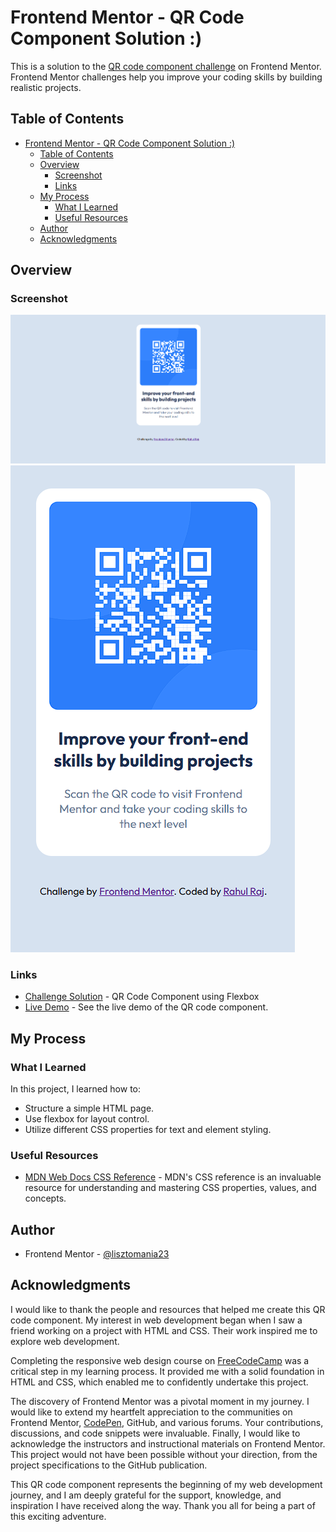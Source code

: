 <h1>Frontend Mentor - QR Code Component Solution :)</h1>

This is a solution to the [QR code component challenge](https://www.frontendmentor.io/challenges/qr-code-component-iux_sIO_H) on Frontend Mentor. Frontend Mentor challenges help you improve your coding skills by building realistic projects.

## Table of Contents

- [Frontend Mentor - QR Code Component Solution :)](#frontend-mentor---qr-code-component-solution-)
  - [Table of Contents](#table-of-contents)
  - [Overview](#overview)
    - [Screenshot](#screenshot)
    - [Links](#links)
  - [My Process](#my-process)
    - [What I Learned](#what-i-learned)
    - [Useful Resources](#useful-resources)
  - [Author](#author)
  - [Acknowledgments](#acknowledgments)

## Overview
### Screenshot

![Desktop Design](../../qr-code-component/design/desktop-design.png)
![Mobile Design](../../qr-code-component/design/mobile-design.png)

### Links

- [Challenge Solution](https://www.frontendmentor.io/solutions/qr-code-component-using-flexbox-E7F_bd4Soq) - QR Code Component using Flexbox
- [Live Demo](https://lisztomania23.github.io/frontend-mentor-challenges/qr-code-component/) - See the live demo of the QR code component.

## My Process

### What I Learned
In this project, I learned how to:

- Structure a simple HTML page.
- Use flexbox for layout control.
- Utilize different CSS properties for text and element styling.

### Useful Resources
- [MDN Web Docs CSS Reference](https://developer.mozilla.org/en-US/docs/Web/CSS) - MDN's CSS reference is an invaluable resource for understanding and mastering CSS properties, values, and concepts.

## Author

- Frontend Mentor - [@lisztomania23](https://www.frontendmentor.io/profile/lisztomania23)

## Acknowledgments

I would like to thank the people and resources that helped me create this QR code component. My interest in web development began when I saw a friend working on a project with HTML and CSS. Their work inspired me to explore web development.

Completing the responsive web design course on [FreeCodeCamp](https://www.freecodecamp.org/riptidecoding) was a critical step in my learning process. It provided me with a solid foundation in HTML and CSS, which enabled me to confidently undertake this project.

The discovery of Frontend Mentor was a pivotal moment in my journey. I would like to extend my heartfelt appreciation to the communities on Frontend Mentor, [CodePen](https://codepen.io/), GitHub, and various forums. Your contributions, discussions, and code snippets were invaluable. Finally, I would like to acknowledge the instructors and instructional materials on Frontend Mentor. This project would not have been possible without your direction, from the project specifications to the GitHub publication. 

This QR code component represents the beginning of my web development journey, and I am deeply grateful for the support, knowledge, and inspiration I have received along the way. Thank you all for being a part of this exciting adventure.
